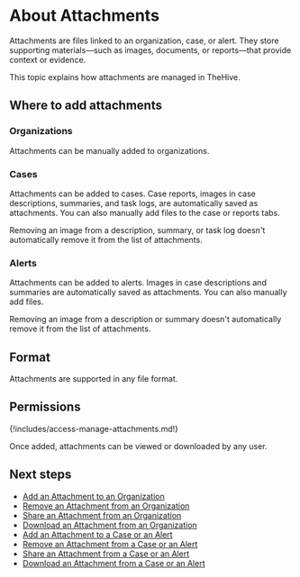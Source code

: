 # About Attachments

Attachments are files linked to an organization, case, or alert. They store supporting materials—such as images, documents, or reports—that provide context or evidence.

This topic explains how attachments are managed in TheHive.

## Where to add attachments

### Organizations

Attachments can be manually added to organizations.

### Cases

Attachments can be added to cases. Case reports, images in case descriptions, summaries, and task logs, are automatically saved as attachments. You can also manually add files to the case or reports tabs.

Removing an image from a description, summary, or task log doesn't automatically remove it from the list of attachments.

### Alerts

Attachments can be added to alerts. Images in case descriptions and summaries are automatically saved as attachments. You can also manually add files.

Removing an image from a description or summary doesn't automatically remove it from the list of attachments.

## Format

Attachments are supported in any file format.

## Permissions

{!includes/access-manage-attachments.md!}

Once added, attachments can be viewed or downloaded by any user.

<h2>Next steps</h2>

* [Add an Attachment to an Organization](../../../organization/configure-organization/manage-attachments/add-an-attachment-organization.md)
* [Remove an Attachment from an Organization](../../../organization/configure-organization/manage-attachments/remove-an-attachment-organization.md)
* [Share an Attachment from an Organization](../../../organization/configure-organization/manage-attachments/share-an-attachment-organization.md)
* [Download an Attachment from an Organization](../../../organization/configure-organization/manage-attachments/download-an-attachment-organization.md)
* [Add an Attachment to a Case or an Alert](add-an-attachment-case-alert.md)
* [Remove an Attachment from a Case or an Alert](remove-an-attachment-case-alert.md)
* [Share an Attachment from a Case or an Alert](share-an-attachment-case-alert.md)
* [Download an Attachment from a Case or an Alert](download-an-attachment-case-alert.md)